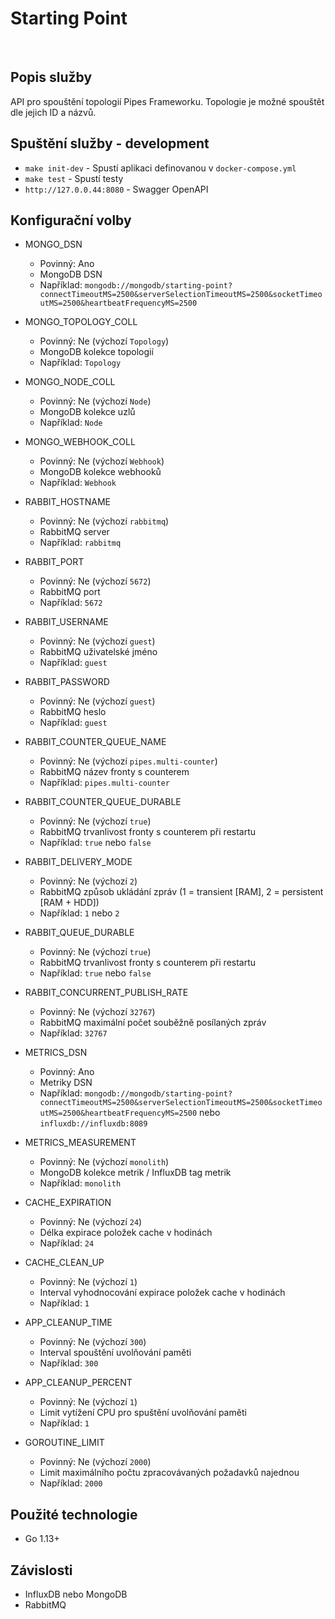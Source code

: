 # Starting Point
​
## Popis služby
API pro spouštění topologií Pipes Frameworku. Topologie je možné spouštět dle jejich ID a názvů.

## Spuštění služby - development
- `make init-dev` - Spustí aplikaci definovanou v `docker-compose.yml`
- `make test` - Spustí testy
- `http://127.0.0.44:8080` - Swagger OpenAPI

## Konfigurační volby
- MONGO_DSN
    - Povinný: Ano
    - MongoDB DSN
    - Například: `mongodb://mongodb/starting-point?connectTimeoutMS=2500&serverSelectionTimeoutMS=2500&socketTimeoutMS=2500&heartbeatFrequencyMS=2500`
- MONGO_TOPOLOGY_COLL
    - Povinný: Ne (výchozí `Topology`)
    - MongoDB kolekce topologií
    - Například: `Topology`
- MONGO_NODE_COLL
    - Povinný: Ne (výchozí `Node`)
    - MongoDB kolekce uzlů
    - Například: `Node`
- MONGO_WEBHOOK_COLL
    - Povinný: Ne (výchozí `Webhook`)
    - MongoDB kolekce webhooků
    - Například: `Webhook`

- RABBIT_HOSTNAME
    - Povinný: Ne (výchozí `rabbitmq`)
    - RabbitMQ server
    - Například: `rabbitmq`
- RABBIT_PORT
    - Povinný: Ne (výchozí `5672`)
    - RabbitMQ port
    - Například: `5672`
- RABBIT_USERNAME
    - Povinný: Ne (výchozí `guest`)
    - RabbitMQ uživatelské jméno
    - Například: `guest`
- RABBIT_PASSWORD
    - Povinný: Ne (výchozí `guest`)
    - RabbitMQ heslo
    - Například: `guest`
- RABBIT_COUNTER_QUEUE_NAME
    - Povinný: Ne (výchozí `pipes.multi-counter`)
    - RabbitMQ název fronty s counterem
    - Například: `pipes.multi-counter`
- RABBIT_COUNTER_QUEUE_DURABLE
    - Povinný: Ne (výchozí `true`)
    - RabbitMQ trvanlivost fronty s counterem při restartu
    - Například: `true` nebo `false`
- RABBIT_DELIVERY_MODE
    - Povinný: Ne (výchozí `2`)
    - RabbitMQ způsob ukládání zpráv (1 = transient [RAM], 2 = persistent [RAM + HDD])
    - Například: `1` nebo `2`
- RABBIT_QUEUE_DURABLE
    - Povinný: Ne (výchozí `true`)
    - RabbitMQ trvanlivost fronty s counterem při restartu
    - Například: `true` nebo `false`
- RABBIT_CONCURRENT_PUBLISH_RATE
    - Povinný: Ne (výchozí `32767`)
    - RabbitMQ maximální počet souběžně posílaných zpráv
    - Například: `32767`

- METRICS_DSN
    - Povinný: Ano
    - Metriky DSN
    - Například: `mongodb://mongodb/starting-point?connectTimeoutMS=2500&serverSelectionTimeoutMS=2500&socketTimeoutMS=2500&heartbeatFrequencyMS=2500` nebo `influxdb://influxdb:8089`
- METRICS_MEASUREMENT
    - Povinný: Ne (výchozí `monolith`)
    - MongoDB kolekce metrik / InfluxDB tag metrik
    - Například: `monolith`

- CACHE_EXPIRATION
    - Povinný: Ne (výchozí `24`)
    - Délka expirace položek cache v hodinách
    - Například: `24`
- CACHE_CLEAN_UP
    - Povinný: Ne (výchozí `1`)
    - Interval vyhodnocování expirace položek cache v hodinách
    - Například: `1`

- APP_CLEANUP_TIME
    - Povinný: Ne (výchozí `300`)
    - Interval spouštění uvolňování paměti
    - Například: `300`
- APP_CLEANUP_PERCENT
    - Povinný: Ne (výchozí `1`)
    - Limit vytížení CPU pro spuštění uvolňování paměti
    - Například: `1`

- GOROUTINE_LIMIT
    - Povinný: Ne (výchozí `2000`)
    - Limit maximálního počtu zpracovávaných požadavků najednou
    - Například: `2000`

## Použité technologie
- Go 1.13+

## Závislosti
- InfluxDB nebo MongoDB
- RabbitMQ
